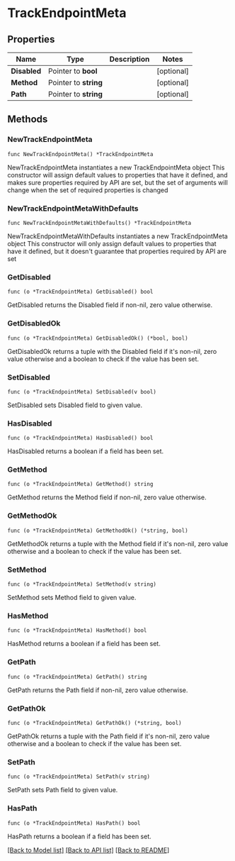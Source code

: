 # TrackEndpointMeta

## Properties

Name | Type | Description | Notes
------------ | ------------- | ------------- | -------------
**Disabled** | Pointer to **bool** |  | [optional] 
**Method** | Pointer to **string** |  | [optional] 
**Path** | Pointer to **string** |  | [optional] 

## Methods

### NewTrackEndpointMeta

`func NewTrackEndpointMeta() *TrackEndpointMeta`

NewTrackEndpointMeta instantiates a new TrackEndpointMeta object
This constructor will assign default values to properties that have it defined,
and makes sure properties required by API are set, but the set of arguments
will change when the set of required properties is changed

### NewTrackEndpointMetaWithDefaults

`func NewTrackEndpointMetaWithDefaults() *TrackEndpointMeta`

NewTrackEndpointMetaWithDefaults instantiates a new TrackEndpointMeta object
This constructor will only assign default values to properties that have it defined,
but it doesn't guarantee that properties required by API are set

### GetDisabled

`func (o *TrackEndpointMeta) GetDisabled() bool`

GetDisabled returns the Disabled field if non-nil, zero value otherwise.

### GetDisabledOk

`func (o *TrackEndpointMeta) GetDisabledOk() (*bool, bool)`

GetDisabledOk returns a tuple with the Disabled field if it's non-nil, zero value otherwise
and a boolean to check if the value has been set.

### SetDisabled

`func (o *TrackEndpointMeta) SetDisabled(v bool)`

SetDisabled sets Disabled field to given value.

### HasDisabled

`func (o *TrackEndpointMeta) HasDisabled() bool`

HasDisabled returns a boolean if a field has been set.

### GetMethod

`func (o *TrackEndpointMeta) GetMethod() string`

GetMethod returns the Method field if non-nil, zero value otherwise.

### GetMethodOk

`func (o *TrackEndpointMeta) GetMethodOk() (*string, bool)`

GetMethodOk returns a tuple with the Method field if it's non-nil, zero value otherwise
and a boolean to check if the value has been set.

### SetMethod

`func (o *TrackEndpointMeta) SetMethod(v string)`

SetMethod sets Method field to given value.

### HasMethod

`func (o *TrackEndpointMeta) HasMethod() bool`

HasMethod returns a boolean if a field has been set.

### GetPath

`func (o *TrackEndpointMeta) GetPath() string`

GetPath returns the Path field if non-nil, zero value otherwise.

### GetPathOk

`func (o *TrackEndpointMeta) GetPathOk() (*string, bool)`

GetPathOk returns a tuple with the Path field if it's non-nil, zero value otherwise
and a boolean to check if the value has been set.

### SetPath

`func (o *TrackEndpointMeta) SetPath(v string)`

SetPath sets Path field to given value.

### HasPath

`func (o *TrackEndpointMeta) HasPath() bool`

HasPath returns a boolean if a field has been set.


[[Back to Model list]](../README.md#documentation-for-models) [[Back to API list]](../README.md#documentation-for-api-endpoints) [[Back to README]](../README.md)


